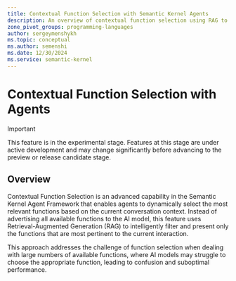 ```yaml
---
title: Contextual Function Selection with Semantic Kernel Agents
description: An overview of contextual function selection using RAG to dynamically choose the most relevant functions for agent interactions.
zone_pivot_groups: programming-languages
author: sergeymenshykh
ms.topic: conceptual
ms.author: semenshi
ms.date: 12/30/2024
ms.service: semantic-kernel
---
```


# Contextual Function Selection with Agents

> [!IMPORTANT]
> This feature is in the experimental stage. Features at this stage are under active development and may change significantly before advancing to the preview or release candidate stage.
## Overview

Contextual Function Selection is an advanced capability in the Semantic Kernel Agent Framework that enables agents to dynamically select the most relevant functions based on the current conversation context. Instead of advertising all available functions to the AI model, this feature uses Retrieval-Augmented Generation (RAG) to intelligently filter and present only the functions that are most pertinent to the current interaction.

This approach addresses the challenge of function selection when dealing with large numbers of available functions, where AI models may struggle to choose the appropriate function, leading to confusion and suboptimal performance.